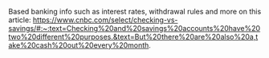 Based banking info such as interest rates, withdrawal rules and more on this article: https://www.cnbc.com/select/checking-vs-savings/#:~:text=Checking%20and%20savings%20accounts%20have%20two%20different%20purposes.&text=But%20there%20are%20also%20a,take%20cash%20out%20every%20month.